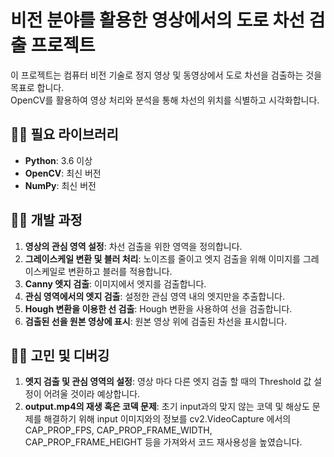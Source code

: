 # 비전 분야를 활용한 영상에서의 도로 차선 검출 프로젝트

이 프로젝트는 컴퓨터 비전 기술로 정지 영상 및 동영상에서 도로 차선을 검출하는 것을 목표로 합니다. 
<br>OpenCV를 활용하여 영상 처리와 분석을 통해 차선의 위치를 식별하고 시각화합니다. <br>

## 🙆‍♂️ 필요 라이브러리

- **Python**: 3.6 이상
- **OpenCV**: 최신 버전
- **NumPy**: 최신 버전

## 👨‍💻 개발 과정

1. **영상의 관심 영역 설정**: 차선 검출을 위한 영역을 정의합니다.<br>
2. **그레이스케일 변환 및 블러 처리**: 노이즈를 줄이고 엣지 검출을 위해 이미지를 그레이스케일로 변환하고 블러를 적용합니다.<br>
3. **Canny 엣지 검출**: 이미지에서 엣지를 검출합니다.<br>
4. **관심 영역에서의 엣지 검출**: 설정한 관심 영역 내의 엣지만을 추출합니다.<br>
5. **Hough 변환을 이용한 선 검출**: Hough 변환을 사용하여 선을 검출합니다.<br>
6. **검출된 선을 원본 영상에 표시**: 원본 영상 위에 검출된 차선을 표시합니다.<br>

## 🤦‍♂️ 고민 및 디버깅

1. **엣지 검출 및 관심 영역의 설정**: 영상 마다 다른 엣지 검출 할 때의 Threshold 값 설정이 어려울 것이라 예상합니다. <br>
2. **output.mp4의 재생 혹은 코덱 문제**: 초기 input과의 맞지 않는 코덱 및 해상도 문제를 해결하기 위해 input 이미지와의 정보를 cv2.VideoCapture 에서의 CAP_PROP_FPS, CAP_PROP_FRAME_WIDTH, CAP_PROP_FRAME_HEIGHT 등을 가져와서 코드 재사용성을 높였습니다.<br>

